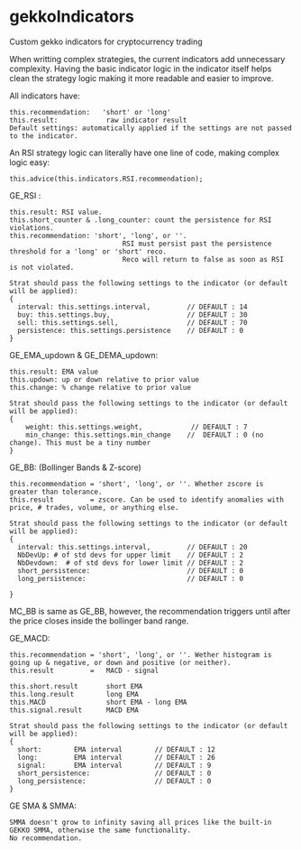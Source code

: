 # gekkoIndicators
Custom gekko indicators for cryptocurrency trading

When writting complex strategies, the current indicators add unnecessary complexity. Having the basic indicator logic in the indicator itself helps clean the strategy logic making it more readable and easier to improve.

All indicators have:

    this.recommendation:   'short' or 'long'
    this.result:            raw indicator result
    Default settings: automatically applied if the settings are not passed to the indicator.

An RSI strategy logic can literally have one line of code, making complex logic easy:

    this.advice(this.indicators.RSI.recommendation);

GE_RSI :

    this.result: RSI value. 
    this.short_counter & .long_counter: count the persistence for RSI violations.
    this.recommendation: 'short', 'long', or ''.
                                RSI must persist past the persistence threshold for a 'long' or 'short' reco.     
                                Reco will return to false as soon as RSI is not violated.
                                
    Strat should pass the following settings to the indicator (or default will be applied):
    {
      interval: this.settings.interval,         // DEFAULT : 14
      buy: this.settings.buy,                   // DEFAULT : 30
      sell: this.settings.sell,                 // DEFAULT : 70
      persistence: this.settings.persistence    // DEFAULT : 0
    }

GE_EMA_updown & GE_DEMA_updown:

    this.result: EMA value
    this.updown: up or down relative to prior value
    this.change: % change relative to prior value
    
    Strat should pass the following settings to the indicator (or default will be applied):
    {
        weight: this.settings.weight,            // DEFAULT : 7
        min_change: this.settings.min_change    //  DEFAULT : 0 (no change). This must be a tiny number
    }

GE_BB: (Bollinger Bands & Z-score)

    this.recommendation = 'short', 'long', or ''. Whether zscore is greater than tolerance.
    this.result         = zscore. Can be used to identify anomalies with price, # trades, volume, or anything else.
    
    Strat should pass the following settings to the indicator (or default will be applied):
    {
      interval: this.settings.interval,         // DEFAULT : 20
      NbDevUp: # of std devs for upper limit    // DEFAULT : 2
      NbDevdown:  # of std devs for lower limit // DEFAULT : 2
      short_persistence:                        // DEFAULT : 0
      long_persistence:                         // DEFAULT : 0
      
    }
    
MC_BB is same as GE_BB, however, the recommendation triggers until after the price closes inside the bollinger band range.

GE_MACD:

    this.recommendation = 'short', 'long', or ''. Wether histogram is going up & negative, or down and positive (or neither).
    this.result         =   MACD - signal
    
    this.short.result       short EMA
    this.long.result        long EMA
    this.MACD               short EMA - long EMA
    this.signal.result      MACD EMA
    
    Strat should pass the following settings to the indicator (or default will be applied):
    {
      short:        EMA interval        // DEFAULT : 12
      long:         EMA interval        // DEFAULT : 26
      signal:       EMA interval        // DEFAULT : 9
      short_persistence:                // DEFAULT : 0
      long_persistence:                 // DEFAULT : 0
    }
    
GE SMA & SMMA:
    
    SMMA doesn't grow to infinity saving all prices like the built-in GEKKO SMMA, otherwise the same functionality. 
    No recommendation.
